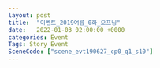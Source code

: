 ```yaml
---
layout: post
title:  "이벤트_2019여름_0화_오프닝"
date:   2022-01-03 02:00:00 +0000
categories: Event
Tags: Story Event
SceneCode: ["scene_evt190627_cp0_q1_s10"]
---
```

